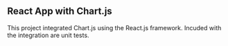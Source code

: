 ## React App with Chart.js

This project integrated Chart.js using the React.js framework.  Incuded with the integration are unit tests.